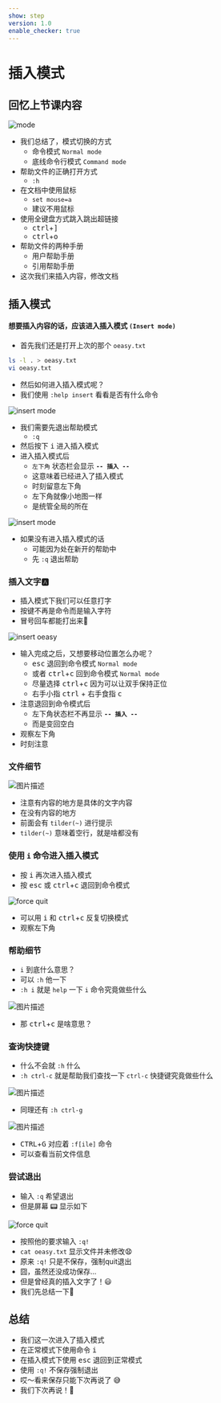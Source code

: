 ```yaml
---
show: step
version: 1.0
enable_checker: true
---
```


# 插入模式

## 回忆上节课内容

![mode](https://labfile.oss.aliyuncs.com/courses/2840/vim-vi-mode00.png)

- 我们总结了，模式切换的方式
	- 命令模式 `Normal mode`
	- 底线命令行模式 `Command mode`
- 帮助文件的正确打开方式
	- `:h`
- 在文档中使用鼠标 
	- `set mouse=a`
	- 建议不用鼠标
- 使用全键盘方式跳入跳出超链接
	- <kbd>ctrl</kbd>+<kbd>]</kbd>
	- <kbd>ctrl</kbd>+<kbd>o</kbd>
- 帮助文件的两种手册
	- 用户帮助手册
	- 引用帮助手册
- 这次我们来插入内容，修改文档

## 插入模式

#### 想要插入内容的话，应该进入插入模式 `(Insert mode)`

- 首先我们还是打开上次的那个 `oeasy.txt`

```bash
ls -l . > oeasy.txt
vi oeasy.txt
```

- 然后如何进入插入模式呢？
- 我们使用 `:help insert` 看看是否有什么命令

![insert mode](https://labfile.oss.aliyuncs.com/courses/2840/vim_insert_mode.png)


- 我们需要先退出帮助模式
	- `:q`
- 然后按下 <kbd>i</kbd> 进入插入模式
- 进入插入模式后
	- `左下角` 状态栏会显示  **`-- 插入 --`**
	- 这意味着已经进入了插入模式
	- 时刻留意左下角
	- 左下角就像小地图一样
	- 是统管全局的所在

![insert mode](https://labfile.oss.aliyuncs.com/courses/2840/insert_bt_line.png)

- 如果没有进入插入模式的话
	- 可能因为处在新开的帮助中
	- 先 `:q` 退出帮助

### 插入文字🅰️

- 插入模式下我们可以任意打字
- 按键不再是命令而是输入字符
- 冒号回车都能打出来🤪

![insert oeasy](https://labfile.oss.aliyuncs.com/courses/2840/insert_oeasy_file.png)

- 输入完成之后，又想要移动位置怎么办呢？
  - <kbd>esc</kbd> 退回到命令模式 `Normal mode`
  - 或者 <kbd>ctrl</kbd>+<kbd>c</kbd> 回到命令模式 `Normal mode`
  - 尽量选择 <kbd>ctrl</kbd>+<kbd>c</kbd> 因为可以让双手保持正位
  - 右手小指 <kbd>ctrl</kbd> + 右手食指 <kbd>c</kbd>
- 注意退回到命令模式后
  - 左下角状态栏不再显示 **`-- 插入 --`**  
  - 而是变回空白
- 观察左下角
- 时刻注意

### 文件细节

![图片描述](https://doc.shiyanlou.com/courses/uid1190679-20210703-1625309264239)

- 注意有内容的地方是具体的文字内容
- 在没有内容的地方
- 前面会有 `tilder(~)` 进行提示
- `tilder(~)` 意味着空行，就是啥都没有

### 使用 `i` 命令进入插入模式

- 按 <kbd>i</kbd> 再次进入插入模式
- 按 <kbd>esc</kbd> 或 <kbd>ctrl</kbd>+<kbd>c</kbd> 退回到命令模式

![force quit](https://labfile.oss.aliyuncs.com/courses/2840/vim_mode_change.png)

- 可以用 <kbd>i</kbd> 和 <kbd>ctrl</kbd>+<kbd>c</kbd> 反复切换模式
- 观察左下角

### 帮助细节

- `i` 到底什么意思？
- 可以 `:h` 他一下
- `:h i` 就是 `help` 一下 `i` 命令究竟做些什么

![图片描述](https://doc.shiyanlou.com/courses/uid1190679-20210705-1625454066261)

- 那 <kbd>ctrl</kbd>+<kbd>c</kbd> 是啥意思？

### 查询快捷键

- 什么不会就 `:h` 什么
- `:h ctrl-c` 就是帮助我们查找一下 `ctrl-c` 快捷键究竟做些什么

![图片描述](https://doc.shiyanlou.com/courses/uid1190679-20210804-1628038534369)

- 同理还有 `:h ctrl-g` 

![图片描述](https://doc.shiyanlou.com/courses/uid1190679-20210705-1625454235744)

- <kbd>CTRL</kbd>+<kbd>G</kbd> 对应着 `:f[ile]` 命令 
- 可以查看当前文件信息

### 尝试退出

- 输入 `:q` 希望退出
- 但是屏幕 📟 显示如下

![force quit](https://labfile.oss.aliyuncs.com/courses/2840/force_quit.png)

- 按照他的要求输入 `:q!`
- `cat oeasy.txt` 显示文件并未修改😧
- 原来 `:q!` 只是不保存，强制quit退出
- 囧，虽然还没成功保存...
- 但是曾经真的插入文字了！😃
- 我们先总结一下📘

## 总结

- 我们这一次进入了插入模式
- 在正常模式下使用命令 <kbd>i</kbd>
- 在插入模式下使用 <kbd>esc</kbd> 退回到正常模式
- 使用 `:q!` 不保存强制退出
- 哎～看来保存只能下次再说了 😅
- 我们下次再说！👋
